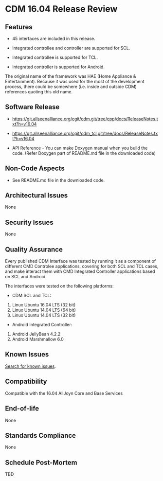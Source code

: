 # CDM 16.04 Release Review

## Features


*  45 interfaces are included in this release.

*  Integrated controllee and controller are supported for SCL.

*  Integrated controllee is supported for TCL.

*  Integrated controller is supported for Android.

The original name of the framework was HAE (Home Appliance & Entertainment). Because it was used for the most of the development process, there could be somewhere (i.e. inside and outside CDM) references quoting this old name.

## Software Release


*  https://git.allseenalliance.org/cgit/cdm.git/tree/cpp/docs/ReleaseNotes.txt?h=v16.04

*  https://git.allseenalliance.org/cgit/cdm_tcl.git/tree/docs/ReleaseNotes.txt?h=v16.04

*  API Reference - You can make Doxygen manual when you build the code. (Refer Doxygen part of README.md file in the downloaded code)

## Non-Code Aspects


*  See README.md file in the downloaded code.

## Architectural Issues

None

## Security Issues

None

## Quality Assurance

Every published CDM Interface was tested by running it as a component of different CMD Controlee applications, covering for both SCL and TCL cases, and make interact them with CMD Integrated Controller applications based on SCL and Android.

The interfaces were tested on the following platforms:

- CDM SCL and TCL:

 1.  Linux Ubuntu 16.04 LTS (32 bit)
 2.  Linux Ubuntu 14.04 LTS (64 bit)
 3.  Linux Ubuntu 14.04 LTS (32 bit)

- Android Integrated Controller:

 1.  Android JellyBean 4.2.2
 2.  Android Marshmallow 6.0

## Known Issues

[Search for known issues](https///jira.allseenalliance.org/browse/ASABASE-884?jql=fixVersion%20%3D%2016.04%20AND%20labels%20in%20(HAE%2C%20CDM)).

## Compatibility

Compatible with the 16.04 AllJoyn Core and Base Services

## End-of-life

None

## Standards Compliance

None

## Schedule Post-Mortem

TBD
